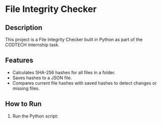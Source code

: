 # File Integrity Checker

## Description
This project is a File Integrity Checker built in Python as part of the CODTECH internship task.

## Features
- Calculates SHA-256 hashes for all files in a folder.
- Saves hashes to a JSON file.
- Compares current file hashes with saved hashes to detect changes or missing files.

## How to Run
1. Run the Python script:

